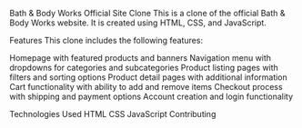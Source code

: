 Bath & Body Works Official Site Clone
This is a clone of the official Bath & Body Works website. It is created using HTML, CSS, and JavaScript.

Features
This clone includes the following features:

Homepage with featured products and banners
Navigation menu with dropdowns for categories and subcategories
Product listing pages with filters and sorting options
Product detail pages with additional information
Cart functionality with ability to add and remove items
Checkout process with shipping and payment options
Account creation and login functionality

Technologies Used
HTML
CSS
JavaScript
Contributing

